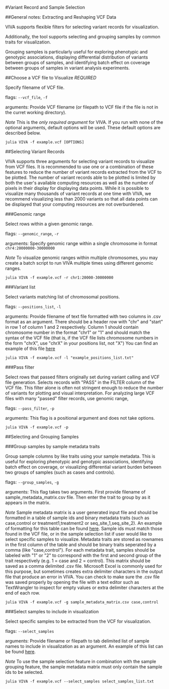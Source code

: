 #Variant Record and Sample Selection

##General notes: Extracting and Reshaping VCF Data

VIVA supports flexible filters for selecting variant records for visualization. 

Additionally, the tool supports selecting and grouping samples by common traits for visualization. 

Grouping samples is particularly useful for exploring phenotypic and genotypic associations, displaying differential distribution of variants between groups of samples, and identifying batch effect on coverage between groups of samples in variant analysis experiments. 

##Choose a VCF file to Visualize *REQUIRED*

Specify filename of VCF file. 

flags: `--vcf_file`, `-f`

arguments: Provide VCF filename (or filepath to VCF file if the file is not in the curret working directory).

*Note* This is the *only required argument* for VIVA. If you run with none of the optional arguments, default options will be used. These default options are described below.

```
julia VIVA -f example.vcf [OPTIONS]
```

##Selecting Variant Records

VIVA supports three arguments for selecting variant records to visualize from VCF files. It is recommended to use one or a combination of these features to reduce the number of variant records extracted from the VCF to be plotted. The number of variant records able to be plotted is limited by both the user's available computing resources as well as the number of pixels in their display for displaying data points. While it is possible to visualize many thousands of variant records at one time with VIVA, we recommend visualizing less than 2000 variants so that all data points can be displayed that your computing resources are not overburdened.

###Genomic range

Select rows within a given genomic range.

flags: `--genomic_range`, `-r`

arguments: Specify genomic range within a single chromosome in format `chr4:20000000-30000000`

*Note* To visualize genomic ranges within multiple chromosomes, you may create a batch script to run VIVA multiple times using different genomic ranges.

```
julia VIVA -f example.vcf -r chr1:20000-30000000
```

###Variant list

Select variants matching list of chromosomal positions.

flags: `--positions_list`, `-l`

arguments: Provide filename of text file formatted with two columns in .csv format as an argument. There should be a header row with "chr" and "start" in row 1 of column 1 and 2 respectively. Column 1 should contain chromosome number in the format "chr1" or "1" and should match the syntax of the VCF file (that is, if the VCF file lists chromosome numbers in the form "chrX", use "chrX" in your positions list, not "X") You can find an example of this file [here]("[here]("https://github.com/compbiocore/VIVA.jl/tree/master/test/test_files/positions_list.csv")")

```
julia VIVA -f example.vcf -l "example_positions_list.txt"
```

###Pass filter

Select rows that passed filters originally set during variant calling and VCF file generation. Selects records with "PASS" in the FILTER column of the VCF file. This filter alone is often not stringent enough to reduce the number of variants for plotting and visual interpretation. For analyzing large VCF files with many "passed" filter records, use genomic range,

flags: `--pass_filter`, `-p`

arguments: This flag is a positional argument and does not take options.

```
julia VIVA -f example.vcf -p
```

##Selecting and Grouping Samples

###Group samples by sample metadata traits

Group sample columns by like traits using your sample metadata. This is useful for exploring phenotypic and genotypic associations, identifying batch effect on coverage, or visualizing differential variant burden between two groups of samples (such as cases and controls). 

flags: `--group_samples`, `-g`

arguments: This flag takes two arguments. First provide filename of sample_metadata_matrix.csv file. Then enter the trait to group by as it appears in the matrix.

*Note* Sample metadata matrix is a user generated input file and should be formatted in a table of sample ids and binary metadata traits (such as case,control or treatment1,treatment2 or seq_site_1,seq_site_2). An example of formatting for this table can be found [here]("https://github.com/compbiocore/VIVA.jl/tree/master/test/test_files/sample_metadata_matrix.csv"). Sample ids must match those found in the VCF file, or in the sample selection list if user would like to select specific samples to visualize. Metadata traits are stored as rownames in the first column of the table and should be binary traits seperated by a comma (like "case,control"). For each metadata trait, samples should be labeled with "1" or "2" to correspond with the first and second group of the trait respectively (e.g. 1 = case and 2 = control). This matrix should be saved as a comma delimited .csv file. Microsoft Excel is commonly used for this purpose, but sometimes creates extra delimiter characters in the output file that produce an error in VIVA. You can check to make sure the .csv file was saved properly by opening the file with a text editor such as TextWrangler to inspect for empty values or extra delimiter characters at the end of each row. 

```
julia VIVA -f example.vcf -g sample_metadata_matrix.csv case,control
```

###Select samples to include in visualization

Select specific samples to be extracted from the VCF for visualization.

flags: `--select_samples`

arguments: Provide filename or filepath to tab delimited list of sample names to include in visualization as an argument. An example of this list can be found [here]("https://github.com/compbiocore/VIVA.jl/tree/master/test/test_files/select_samples_list.txt").

*Note* To use the sample selection feature in combination with the sample grouping feature, the sample metadata matrix must only contain the sample ids to be selected.

```
julia VIVA -f example.vcf --select_samples select_samples_list.txt
```

